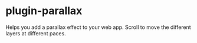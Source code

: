 plugin-parallax
===============

Helps you add a parallax effect to your web app. Scroll to move the different layers at different paces.
